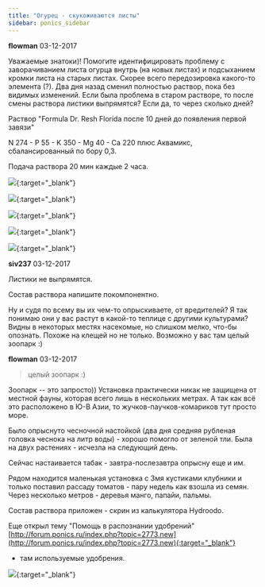 ```yaml
---
title: "Огурец - cкукоживаются листы"
sidebar: ponics_sidebar
---
```


**flowman** 03-12-2017

Уважаемые знатоки)! Помогите идентифицировать проблему с заворачиванием листа огурца внутрь (на новых листах) и подсыханием кромки листа на старых листах. Скорее всего передозировка какого-то элемента (?). Два дня назад сменил полностью раствор, пока без видимых изменений. Если была проблема в старом растворе, то после смены раствора листики выпрямятся? Если да, то через сколько дней?

Раствор "Formula Dr. Resh Florida после 10 дней до появления первой завязи"

N 274 - P 55 - K 350 - Mg 40 - Ca 220 плюс Аквамикс, сбалансированный по бору 0,3.

Подача раствора 20 мин каждые 2 часа.

[![](/imagehost2/thumbs/gh02.jpg)](https://t.me/ponics_ru_files/18878){:target="_blank"}

[![](/imagehost2/thumbs/gh03.jpg)](https://t.me/ponics_ru_files/18879){:target="_blank"}

[![](/imagehost2/thumbs/gh04.jpg)](https://t.me/ponics_ru_files/18880){:target="_blank"}

[![](/imagehost2/thumbs/gh05.jpg)](https://t.me/ponics_ru_files/18881){:target="_blank"}

[![](/imagehost2/thumbs/gh06.jpg)](https://t.me/ponics_ru_files/18882){:target="_blank"}


**siv237** 03-12-2017

Листики не выпрямятся.

Состав раствора напишите покомпонентно.

Ну и судя по всему вы их чем-то опрыскиваете, от вредителей? Я так понимаю они у вас растут в какой-то теплице с другими культурами? Видны в некоторых местях насекомые, но слишком мелко, что-бы опознать. Похоже на клещей но не только. Возможно у вас там целый зоопарк :)


**flowman** 03-12-2017

> целый зоопарк :)

Зоопарк -- это запросто)) Установка практически никак не защищена от местной фауны, которая всего лишь в нескольких метрах. А так как всё это расположено в Ю-В Азии, то жучков-паучков-комариков тут просто море.

Было опрыснуто чесночной настойкой (два дня средняя рубленая головка чеснока на литр воды) - хорошо помогло от зеленой тли. Была на двух растениях - исчезла на следующий день.

Сейчас настаивается табак - завтра-послезавтра опрысну еще и им.

Рядом находится маленькая установка с 3мя кустиками клубники и только поставил рассаду томатов - пару недель как взошла из семян. Через несколько метров - деревья манго, папайи, пальмы.

Состав раствора приложен - скрин из калькулятора Hydroodo.

Еще открыл тему "Помощь в распознании удобрений" [http://forum.ponics.ru/index.php?topic=2773.new](http://forum.ponics.ru/index.php?topic=2773.new){:target="_blank"}

- там используемые удобрения.

[![](/imagehost2/thumbs/20171203150745.png)](https://t.me/ponics_ru_files/18883){:target="_blank"}


